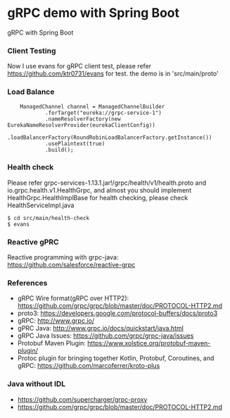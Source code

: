 gRPC demo with Spring Boot
==========================
gRPC with Spring Boot

### Client Testing
Now I use evans for gRPC client test, please refer https://github.com/ktr0731/evans for test. the demo is in 'src/main/proto'

### Load Balance

```
    ManagedChannel channel = ManagedChannelBuilder
            .forTarget("eureka://grpc-service-1")
            .nameResolverFactory(new EurekaNameResolverProvider(eurekaClientConfig))
            .loadBalancerFactory(RoundRobinLoadBalancerFactory.getInstance())
            .usePlaintext(true)
            .build();

```

### Health check

Please refer grpc-services-1.13.1.jar!/grpc/health/v1/health.proto and io.grpc.health.v1.HealthGrpc,
and almost you should implement HealthGrpc.HealthImplBase for health checking, please check HealthServiceImpl.java
```
$ cd src/main/health-check
$ evans
```

### Reactive gPRC

Reactive programming with grpc-java: https://github.com/salesforce/reactive-grpc

### References

* gRPC Wire format(gRPC over HTTP2): https://github.com/grpc/grpc/blob/master/doc/PROTOCOL-HTTP2.md
* proto3: https://developers.google.com/protocol-buffers/docs/proto3
* gRPC:  http://www.grpc.io/
* gPRC Java: http://www.grpc.io/docs/quickstart/java.html
* gRPC Java Issues: https://github.com/grpc/grpc-java/issues
* Protobuf Maven Plugin: https://www.xolstice.org/protobuf-maven-plugin/
* Protoc plugin for bringing together Kotlin, Protobuf, Coroutines, and gRPC: https://github.com/marcoferrer/kroto-plus

### Java without IDL

* https://github.com/supercharger/grpc-proxy
* https://github.com/grpc/grpc/blob/master/doc/PROTOCOL-HTTP2.md

